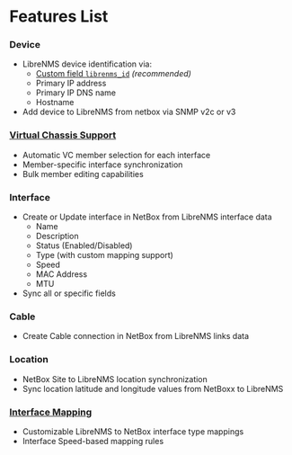 # Features List

### Device 

- LibreNMS device identification via:
    - [Custom field `librenms_id`](custom_field.md) *(recommended)*
    - Primary IP address
    - Primary IP DNS name
    - Hostname
- Add device to LibreNMS from netbox via SNMP v2c or v3

### [Virtual Chassis Support](virtual_chassis.md)
- Automatic VC member selection for each interface
- Member-specific interface synchronization
- Bulk member editing capabilities

### Interface 
- Create or Update interface in NetBox from LibreNMS interface data
    - Name
    - Description
    - Status (Enabled/Disabled)
    - Type (with custom mapping support)
    - Speed
    - MAC Address
    - MTU
- Sync all or specific fields

### Cable 
- Create Cable connection in NetBox from LibreNMS links data

### Location 
- NetBox Site to LibreNMS location synchronization
- Sync location latitude and longitude values from NetBoxx to LibreNMS

### [Interface Mapping](interface_mappings.md) 
- Customizable LibreNMS to NetBox interface type mappings
- Interface Speed-based mapping rules



